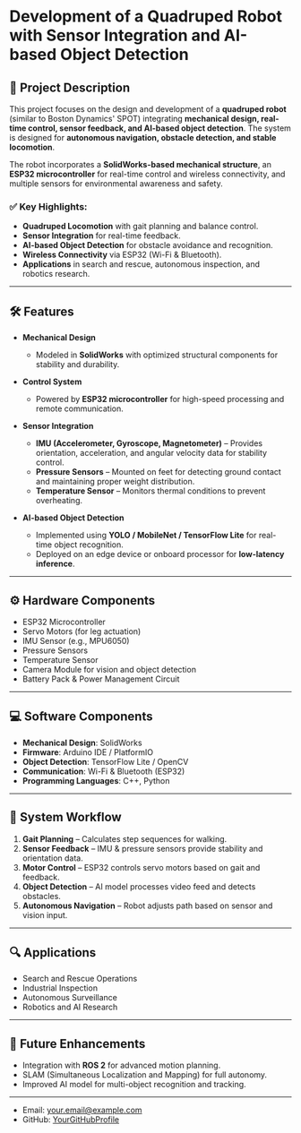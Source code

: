 # Development of a Quadruped Robot with Sensor Integration and AI-based Object Detection

## 📌 Project Description

This project focuses on the design and development of a **quadruped robot** (similar to Boston Dynamics' SPOT) integrating **mechanical design, real-time control, sensor feedback, and AI-based object detection**. The system is designed for **autonomous navigation, obstacle detection, and stable locomotion**.

The robot incorporates a **SolidWorks-based mechanical structure**, an **ESP32 microcontroller** for real-time control and wireless connectivity, and multiple sensors for environmental awareness and safety.

### ✅ Key Highlights:
- **Quadruped Locomotion** with gait planning and balance control.
- **Sensor Integration** for real-time feedback.
- **AI-based Object Detection** for obstacle avoidance and recognition.
- **Wireless Connectivity** via ESP32 (Wi-Fi & Bluetooth).
- **Applications** in search and rescue, autonomous inspection, and robotics research.

---

## 🛠️ Features

- **Mechanical Design**
  - Modeled in **SolidWorks** with optimized structural components for stability and durability.

- **Control System**
  - Powered by **ESP32 microcontroller** for high-speed processing and remote communication.

- **Sensor Integration**
  - **IMU (Accelerometer, Gyroscope, Magnetometer)** – Provides orientation, acceleration, and angular velocity data for stability control.
  - **Pressure Sensors** – Mounted on feet for detecting ground contact and maintaining proper weight distribution.
  - **Temperature Sensor** – Monitors thermal conditions to prevent overheating.

- **AI-based Object Detection**
  - Implemented using **YOLO / MobileNet / TensorFlow Lite** for real-time object recognition.
  - Deployed on an edge device or onboard processor for **low-latency inference**.

---

## ⚙️ Hardware Components
- ESP32 Microcontroller
- Servo Motors (for leg actuation)
- IMU Sensor (e.g., MPU6050)
- Pressure Sensors
- Temperature Sensor
- Camera Module for vision and object detection
- Battery Pack & Power Management Circuit

---

## 💻 Software Components
- **Mechanical Design**: SolidWorks
- **Firmware**: Arduino IDE / PlatformIO
- **Object Detection**: TensorFlow Lite / OpenCV
- **Communication**: Wi-Fi & Bluetooth (ESP32)
- **Programming Languages**: C++, Python

---

## 📐 System Workflow
1. **Gait Planning** – Calculates step sequences for walking.
2. **Sensor Feedback** – IMU & pressure sensors provide stability and orientation data.
3. **Motor Control** – ESP32 controls servo motors based on gait and feedback.
4. **Object Detection** – AI model processes video feed and detects obstacles.
5. **Autonomous Navigation** – Robot adjusts path based on sensor and vision input.

---

## 🔍 Applications
- Search and Rescue Operations
- Industrial Inspection
- Autonomous Surveillance
- Robotics and AI Research

---

## 🚀 Future Enhancements
- Integration with **ROS 2** for advanced motion planning.
- SLAM (Simultaneous Localization and Mapping) for full autonomy.
- Improved AI model for multi-object recognition and tracking.

---



- Email: your.email@example.com
- GitHub: [YourGitHubProfile](https://github.com/YourGitHubProfile)
